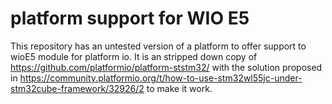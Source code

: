 # platform support for WIO E5
This repository has an untested version of a platform to offer support to wioE5 module for platform io. It is an stripped down copy of https://github.com/platformio/platform-ststm32/ with the solution proposed in https://community.platformio.org/t/how-to-use-stm32wl55jc-under-stm32cube-framework/32926/2 to make it work.